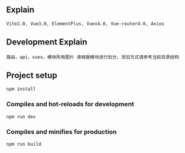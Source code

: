 <!--
 * @Author: chenx
 * @Descripttion: 
 * @Date: 2021-04-13 10:05:44
 * @LastEditors: chenx
 * @LastEditTime: 2021-09-15 16:52:34
-->

## Explain

```
Vite2.0, Vue3.0, ElementPlus, Vuex4.0, Vue-router4.0, Axios
```

## Development Explain

```
路由，api，vuex，模块所用图片 请根据模块进行划分，添加方式请参考当前目录结构
```

## Project setup

```
npm install
```

### Compiles and hot-reloads for development

```
npm run dev
```

### Compiles and minifies for production

```
npm run build
```

